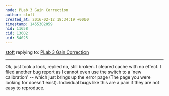 ```yaml
---
node: PLab 3 Gain Correction
author: stoft
created_at: 2016-02-12 18:34:19 +0000
timestamp: 1455302059
nid: 11658
cid: 13602
uid: 54025
---
```




[stoft](../profile/stoft) replying to: [PLab 3 Gain Correction](../notes/stoft/03-06-2015/plab-3-gain-correction)

----
Ok, just took a look, replied no, still broken. I cleared cache with no effect. I filed another bug report as I cannot even use the switch to a 'new calibration' -- which just brings up the error page (The page you were looking for doesn't exist). Individual bugs like this are a pain if they are not easy to reproduce.
